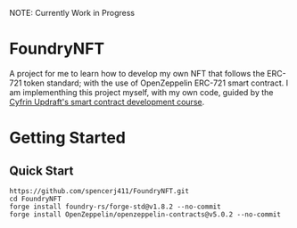NOTE: Currently Work in Progress
# FoundryNFT
A project for me to learn how to develop my own NFT that follows the ERC-721 token standard; with the use of OpenZeppelin ERC-721 smart contract.
I am implementhing this project myself, with my own code, guided by the [Cyfrin Updraft's smart contract development course](https://github.com/Cyfrin/foundry-full-course-cu).

# Getting Started
## Quick Start
```
https://github.com/spencerj411/FoundryNFT.git
cd FoundryNFT
forge install foundry-rs/forge-std@v1.8.2 --no-commit
forge install OpenZeppelin/openzeppelin-contracts@v5.0.2 --no-commit
```
